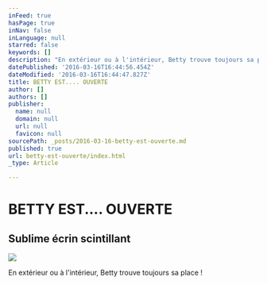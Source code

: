 ```yaml
---
inFeed: true
hasPage: true
inNav: false
inLanguage: null
starred: false
keywords: []
description: "En extérieur ou à l'intérieur, Betty trouve toujours sa place\_"
datePublished: '2016-03-16T16:44:56.454Z'
dateModified: '2016-03-16T16:44:47.827Z'
title: BETTY EST.... OUVERTE
author: []
authors: []
publisher:
  name: null
  domain: null
  url: null
  favicon: null
sourcePath: _posts/2016-03-16-betty-est-ouverte.md
published: true
url: betty-est-ouverte/index.html
_type: Article

---
```

# BETTY EST.... OUVERTE

## Sublime écrin scintillant
![](https://the-grid-user-content.s3-us-west-2.amazonaws.com/a23f7b9e-7cbb-406e-a6e6-37b775df0187.jpg)

En extérieur ou à l'intérieur, Betty trouve toujours sa place !